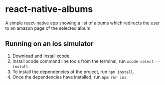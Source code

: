 # react-native-albums
A simple react-native app showing a list of albums which redirects the user to an amazon page of the selected album

## Running on an ios simulator

1. Download and Install xcode.
2. Install xcode command line tools from the terminal, run `xcode-select --install`.
3. To install the dependencies of the project, run `npm install`.
4. Once the dependencies have installed, run `npm run ios`.
